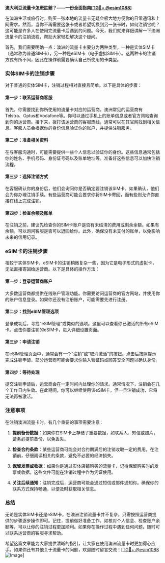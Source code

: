 **澳大利亞流量卡怎麽註銷？——一份全面指南[[TG💪+ @esim1088](https://t.me/s/esim1088)]**

在澳洲生活或旅行时，购买一张本地的流量卡无疑会极大地方便你的日常通讯和上网需求。然而，当你不再需要这张卡或者希望切换到另一张卡时，如何注销它呢？这可能是许多人在使用完流量卡后遇到的问题。今天，我们就来详细讲解一下澳洲流量卡的注销流程，帮助大家轻松解决这个疑问。

首先，我们需要明确一点：澳洲的流量卡主要分为两种类型，一种是实体SIM卡（通常称为普通SIM卡），另一种是eSIM卡（电子虚拟SIM卡）。这两种卡的注销方式有所不同，因此在操作前需要确认自己所使用的卡类型。

### 实体SIM卡的注销步骤

对于普通的实体SIM卡，注销过程相对直接且简单。以下是具体的步骤：

#### 第一步：联系运营商客服
首先，你需要找到你所使用的流量卡对应的运营商。澳洲常见的运营商有Telstra、Optus和Vodafone等。你可以通过手机上的账单信息或者官方网站查询到你的运营商。接下来，拨打该运营商的客服热线，通常可以在其官网找到相关信息。客服人员会根据你的身份信息验证你的账户，并提供注销服务。

#### 第二步：准备相关资料
在与客服沟通时，可能需要提供一些个人信息以验证你的身份。这些信息通常包括你的姓名、手机号码、身份证号码以及账单地址等。准备好这些信息可以加快注销流程。

#### 第三步：选择注销方式
在客服确认你的身份后，他们会询问你是否确定要注销该SIM卡。如果确认，他们会为你办理注销手续。有些运营商可能会要求你将SIM卡寄回，而有些则允许你直接在线上完成注销。

#### 第四步：检查余额及账单
在注销之前，建议先检查你的SIM卡账户是否有未结清的费用或剩余余额。如果有余额，可以询问客服是否可以退回给你。此外，确保没有未支付的账单，以免影响未来的信用记录。

### eSIM卡的注销步骤

相较于实体SIM卡，eSIM卡的注销稍微复杂一些，因为它是电子形式的虚拟卡，无法直接寄回给运营商。以下是具体的操作方法：

#### 第一步：登录运营商账户
大多数运营商都提供在线账户管理功能。你需要访问运营商的官方网站，并使用你的账户信息登录。如果你还没有注册账户，可能需要先进行注册。

#### 第二步：找到eSIM管理选项
登录成功后，寻找“eSIM管理”或类似的选项。这里可以查看你已激活的所有eSIM卡。点击你要注销的eSIM卡，进入详细设置页面。

#### 第三步：申请注销
在eSIM管理页面中，通常会有一个“注销”或“取消激活”的按钮。点击后按照提示完成注销申请。部分运营商可能会要求你输入验证码或回答安全问题以确认身份。

#### 第四步：等待处理
提交注销申请后，运营商会在一定时间内处理你的请求。通常情况下，注销会在几个工作日内生效。在此期间，你可以继续使用该eSIM卡，但一旦注销成功，它将无法再被激活。

### 注意事项

在注销澳洲流量卡时，有几个重要的事项需要注意：

1. **提前备份数据**：如果你在SIM卡上存储了重要数据，如联系人、短信或照片，请务必提前备份，以免丢失。
   
2. **检查合约条款**：某些运营商可能会对合约期满后的注销收取一定的费用。在注销前，仔细阅读相关的条款，避免不必要的经济损失。

3. **保留发票或收据**：如果你是通过实体店铺购买的流量卡，记得保留购买时的发票或收据。这些文件可能在注销过程中作为凭证使用。

4. **关注后续通知**：注销完成后，运营商可能会通过短信或邮件通知你。确保你的联系方式保持畅通，以便及时获取相关信息。

### 总结

无论是实体SIM卡还是eSIM卡，在澳洲注销流量卡并不复杂，只需按照运营商提供的步骤逐步操作即可。记住，提前做好准备工作，如核对个人信息、检查账户余额等，可以让你的注销过程更加顺利。如果你在操作过程中遇到任何问题，随时可以联系运营商的客服寻求帮助。

希望这篇文章能为大家提供清晰的指引，让大家在使用澳洲流量卡时更加得心应手。如果你还有其他关于流量卡的问题，欢迎随时留言交流！[[TG💪+ @esim1088](https://t.me/s/esim1088) ![Image](https://i.postimg.cc/4NQfJmqS/Snipaste-2025-05-13-00-14-12.png)]
